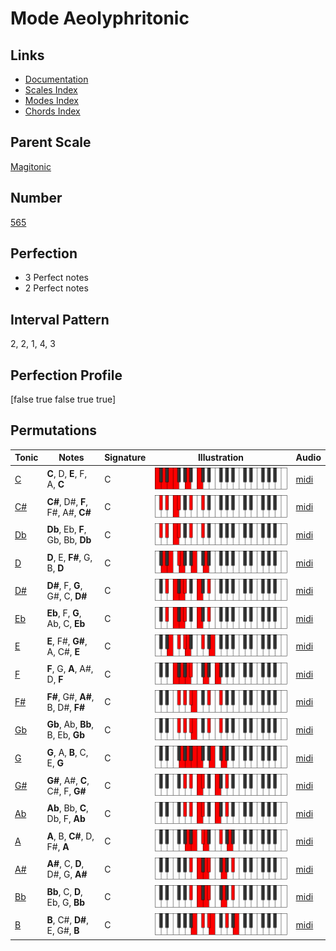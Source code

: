 # Mode Aeolyphritonic

## Links

- [Documentation](index.md)
- [Scales Index](Scales.md)
- [Modes Index](Modes.md)
- [Chords Index](Chords.md)

## Parent Scale

[Magitonic](ScaleMagitonic.md)

## Number

[565](https://ianring.com/musictheory/scales/565)

## Perfection

- 3 Perfect notes
- 2 Perfect notes

## Interval Pattern

2, 2, 1, 4, 3

## Perfection Profile

[false true false true true]

## Permutations

| Tonic | Notes | Signature | Illustration | Audio |
|-------|-------|-----------|--------------|-------|
| [C](ModeCNaturalAeolyphritonic.md) | **C**, D, **E**, F, A, **C** | C | ![CNaturalAeolyphritonic](ModeCNaturalAeolyphritonic.png) | [midi](https://github.com/edipermadi/music/blob/main/docs/ModeCNaturalAeolyphritonic.mid?raw=true) |
| [C#](ModeCSharpAeolyphritonic.md) | **C#**, D#, **F**, F#, A#, **C#** | C | ![CSharpAeolyphritonic](ModeCSharpAeolyphritonic.png) | [midi](https://github.com/edipermadi/music/blob/main/docs/ModeCSharpAeolyphritonic.mid?raw=true) |
| [Db](ModeDFlatAeolyphritonic.md) | **Db**, Eb, **F**, Gb, Bb, **Db** | C | ![DFlatAeolyphritonic](ModeDFlatAeolyphritonic.png) | [midi](https://github.com/edipermadi/music/blob/main/docs/ModeDFlatAeolyphritonic.mid?raw=true) |
| [D](ModeDNaturalAeolyphritonic.md) | **D**, E, **F#**, G, B, **D** | C | ![DNaturalAeolyphritonic](ModeDNaturalAeolyphritonic.png) | [midi](https://github.com/edipermadi/music/blob/main/docs/ModeDNaturalAeolyphritonic.mid?raw=true) |
| [D#](ModeDSharpAeolyphritonic.md) | **D#**, F, **G**, G#, C, **D#** | C | ![DSharpAeolyphritonic](ModeDSharpAeolyphritonic.png) | [midi](https://github.com/edipermadi/music/blob/main/docs/ModeDSharpAeolyphritonic.mid?raw=true) |
| [Eb](ModeEFlatAeolyphritonic.md) | **Eb**, F, **G**, Ab, C, **Eb** | C | ![EFlatAeolyphritonic](ModeEFlatAeolyphritonic.png) | [midi](https://github.com/edipermadi/music/blob/main/docs/ModeEFlatAeolyphritonic.mid?raw=true) |
| [E](ModeENaturalAeolyphritonic.md) | **E**, F#, **G#**, A, C#, **E** | C | ![ENaturalAeolyphritonic](ModeENaturalAeolyphritonic.png) | [midi](https://github.com/edipermadi/music/blob/main/docs/ModeENaturalAeolyphritonic.mid?raw=true) |
| [F](ModeFNaturalAeolyphritonic.md) | **F**, G, **A**, A#, D, **F** | C | ![FNaturalAeolyphritonic](ModeFNaturalAeolyphritonic.png) | [midi](https://github.com/edipermadi/music/blob/main/docs/ModeFNaturalAeolyphritonic.mid?raw=true) |
| [F#](ModeFSharpAeolyphritonic.md) | **F#**, G#, **A#**, B, D#, **F#** | C | ![FSharpAeolyphritonic](ModeFSharpAeolyphritonic.png) | [midi](https://github.com/edipermadi/music/blob/main/docs/ModeFSharpAeolyphritonic.mid?raw=true) |
| [Gb](ModeGFlatAeolyphritonic.md) | **Gb**, Ab, **Bb**, B, Eb, **Gb** | C | ![GFlatAeolyphritonic](ModeGFlatAeolyphritonic.png) | [midi](https://github.com/edipermadi/music/blob/main/docs/ModeGFlatAeolyphritonic.mid?raw=true) |
| [G](ModeGNaturalAeolyphritonic.md) | **G**, A, **B**, C, E, **G** | C | ![GNaturalAeolyphritonic](ModeGNaturalAeolyphritonic.png) | [midi](https://github.com/edipermadi/music/blob/main/docs/ModeGNaturalAeolyphritonic.mid?raw=true) |
| [G#](ModeGSharpAeolyphritonic.md) | **G#**, A#, **C**, C#, F, **G#** | C | ![GSharpAeolyphritonic](ModeGSharpAeolyphritonic.png) | [midi](https://github.com/edipermadi/music/blob/main/docs/ModeGSharpAeolyphritonic.mid?raw=true) |
| [Ab](ModeAFlatAeolyphritonic.md) | **Ab**, Bb, **C**, Db, F, **Ab** | C | ![AFlatAeolyphritonic](ModeAFlatAeolyphritonic.png) | [midi](https://github.com/edipermadi/music/blob/main/docs/ModeAFlatAeolyphritonic.mid?raw=true) |
| [A](ModeANaturalAeolyphritonic.md) | **A**, B, **C#**, D, F#, **A** | C | ![ANaturalAeolyphritonic](ModeANaturalAeolyphritonic.png) | [midi](https://github.com/edipermadi/music/blob/main/docs/ModeANaturalAeolyphritonic.mid?raw=true) |
| [A#](ModeASharpAeolyphritonic.md) | **A#**, C, **D**, D#, G, **A#** | C | ![ASharpAeolyphritonic](ModeASharpAeolyphritonic.png) | [midi](https://github.com/edipermadi/music/blob/main/docs/ModeASharpAeolyphritonic.mid?raw=true) |
| [Bb](ModeBFlatAeolyphritonic.md) | **Bb**, C, **D**, Eb, G, **Bb** | C | ![BFlatAeolyphritonic](ModeBFlatAeolyphritonic.png) | [midi](https://github.com/edipermadi/music/blob/main/docs/ModeBFlatAeolyphritonic.mid?raw=true) |
| [B](ModeBNaturalAeolyphritonic.md) | **B**, C#, **D#**, E, G#, **B** | C | ![BNaturalAeolyphritonic](ModeBNaturalAeolyphritonic.png) | [midi](https://github.com/edipermadi/music/blob/main/docs/ModeBNaturalAeolyphritonic.mid?raw=true) |
